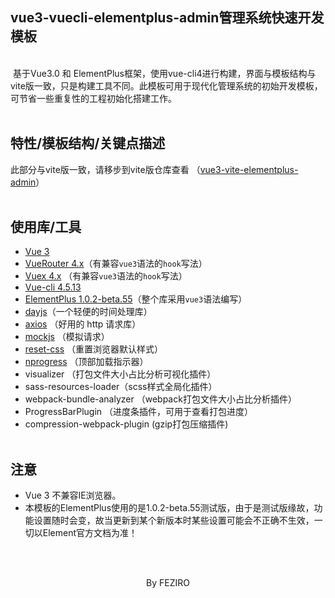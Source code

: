 

## vue3-vuecli-elementplus-admin管理系统快速开发模板
<br>
​ 基于Vue3.0 和 ElementPlus框架，使用vue-cli4进行构建，界面与模板结构与vite版一致，只是构建工具不同。此模板可用于现代化管理系统的初始开发模板，可节省一些重复性的工程初始化搭建工作。

<br>
<br>

## 特性/模板结构/关键点描述
  此部分与vite版一致，请移步到vite版仓库查看
  （[vue3-vite-elementplus-admin](https://github.com/FEZIRO/vue3-vite-elementplus-admin)）
<br>
<br>

## 使用库/工具

- [Vue 3](https://v3.cn.vuejs.org/)
- [VueRouter 4.x](https://next.router.vuejs.org/zh/)（有兼容`vue3`语法的`hook`写法）
- [Vuex 4.x](https://next.vuex.vuejs.org/zh/index.html) （有兼容`vue3`语法的`hook`写法）
- [Vue-cli 4.5.13](https://cli.vuejs.org/zh/)
- [ElementPlus 1.0.2-beta.55](https://element-plus.org/#/zh-CN/component/space)（整个库采用`vue3`语法编写）
- [dayjs](https://github.com/iamkun/dayjs)（一个轻便的时间处理库）
- [axios](http://www.axios-js.com/) （好用的 http 请求库）
- [mockjs](http://mockjs.com/) （模拟请求）
- [reset-css](https://www.npmjs.com/package/reset-css) （重置浏览器默认样式）
- [nprogress](https://ricostacruz.com/nprogress/) （顶部加载指示器）
- visualizer （打包文件大小占比分析可视化插件）
- sass-resources-loader（scss样式全局化插件）
- webpack-bundle-analyzer （webpack打包文件大小占比分析插件）
- ProgressBarPlugin （进度条插件，可用于查看打包进度）
- compression-webpack-plugin (gzip打包压缩插件)
  <br>
  <br>

## 注意

- Vue 3 不兼容IE浏览器。
- 本模板的ElementPlus使用的是1.0.2-beta.55测试版，由于是测试版缘故，功能设置随时会变，故当更新到某个新版本时某些设置可能会不正确不生效，一切以Element官方文档为准！
<br>
<br>
<p align=center>By FEZIRO </p>